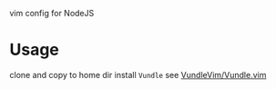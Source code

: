 vim config for NodeJS

# Usage
clone and copy to home dir
install `Vundle`
see [VundleVim/Vundle.vim](https://github.com/VundleVim/Vundle.vim)
